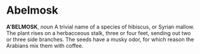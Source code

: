 # Abelmosk

**A'BELMOSK**, _noun_ A trivial name of a species of hibiscus, or Syrian mallow. The plant rises on a herbacceous stalk, three or four feet, sending out two or three side branches. The seeds have a musky odor, for which reason the Arabians mix them with coffee.